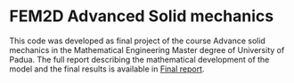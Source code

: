# FEM2D Advanced Solid mechanics

This code was developed as final project of the course Advance solid mechanics in the Mathematical Engineering Master degree of University of Padua. The full report describing the mathematical development of the model and the final results is available in [Final report](final_report.pdf).
